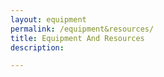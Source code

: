 ```yaml
---
layout: equipment
permalink: /equipment&resources/
title: Equipment And Resources
description:

---
```





